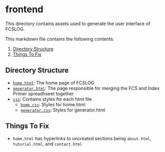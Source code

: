 # frontend
This directory contains assets used to generate the user interface of FCSLOG.

This markdown file contains the following contents:
1. [Directory Structure](#directory-structure)
2. [Things To Fix](#things-to-fix)

## Directory Structure
- [```home.html```](./home.html): The home page of FCSLOG
- [```generator.html```](./generator.html): The page responsible for merging the FCS and Index Primer spreadhseet together
- [```css```](./css/): Contains styles for each html file
    - [```home.css```](./css/home.css): Styles for home.html
    - [```generator.css```](./css/generator.css): Styles for generator.html

## Things To Fix
- ```home.html```  has hyperlinks to uncreated sections being ```about.html```, ```tutorial.html```, and ```contact.html```
